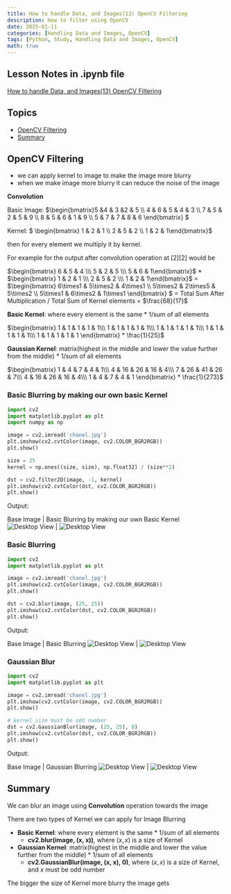 ```yaml
---
title: How to handle Data, and Images(13) OpenCV Filtering
description: How to filter using OpenCV
date: 2025-01-11
categories: [Handling Data and Images, OpenCV]
tags: [Python, Study, Handling Data and Images, OpenCV]
math: true
---
```


## Lesson Notes in .ipynb file

[How to handle Data, and Images(13) OpenCV Filtering](https://github.com/hyeonukim/DataProcessing_ImageHandling/blob/main/How_to_handle_Data%2C_and_Images(13)_OpenCV_Filtering.ipynb)

## Topics
 
- [OpenCV Filtering](#opencv-filtering)
- [Summary](#summary)

## OpenCV Filtering

- we can apply kernel to image to make the image more blurry
- when we make image more blurry it can reduce the noise of the image

**Convolution**

Basic Image: $\begin{bmatrix}5 &4 & 3 &2 & 5 \\\ 4 & 6 & 5 & 4 & 3 \\\ 7 & 5 & 2 & 5 & 9 \\\ 8 & 5 & 6 & 1 & 9 \\\ 5 & 7 & 7 & 8 & 6 \end{bmatrix} $

Kernel: $ \begin{bmatrix} 1 & 2 & 1 \\\ 2 & 5 & 2 \\\ 1 & 2 & 1\end{bmatrix}$

then for every element we multiply it by kernel. 

For example for the output after convolution operation at [2][2] would be 

$\begin{bmatrix} 6 & 5 & 4 \\\ 5 & 2 & 5 \\\ 5 & 6 & 1\end{bmatrix}$ * $\begin{bmatrix} 1 & 2 & 1 \\\ 2 & 5 & 2 \\\ 1 & 2 & 1\end{bmatrix}$ = $\begin{bmatrix} 6\times1 & 5\times2 & 4\times1 \\\ 5\times2 & 2\times5 & 5\times2 \\\ 5\times1 & 6\times2 & 1\times1 \end{bmatrix} $ = Total Sum After Multiplication / Total Sum of Kernel elements = $\frac{68}{17}$

**Basic Kernel**: where every element is the same * 1/sum of all elements

$\begin{bmatrix} 1 & 1 & 1 & 1 & 1\\\ 1 & 1 & 1 & 1 & 1\\\ 1 & 1 & 1 & 1 & 1\\\ 1 & 1 & 1 & 1 & 1\\\ 1 & 1 & 1 & 1 & 1 \end{bmatrix} * \frac{1}{25}$

**Gaussian Kernel**: matrix(highest in the middle and lower the value further from the middle) * 1/sum of all elements

$\begin{bmatrix} 1 & 4 & 7 & 4 & 1\\\ 4 & 16 & 26 & 16 & 4\\\ 7 & 26 & 41 & 26 & 7\\\ 4 & 16 & 26 & 16 & 4\\\ 1 & 4 & 7 & 4 & 1 \end{bmatrix} * \frac{1}{273}$

### Basic Blurring by making our own basic Kernel

```python
import cv2
import matplotlib.pyplot as plt
import numpy as np

image = cv2.imread('chanel.jpg')
plt.imshow(cv2.cvtColor(image, cv2.COLOR_BGR2RGB))
plt.show()

size = 25
kernel = np.ones((size, size), np.float32) / (size**2)

dst = cv2.filter2D(image, -1, kernel)
plt.imshow(cv2.cvtColor(dst, cv2.COLOR_BGR2RGB))
plt.show()
```

Output:

Base Image | Basic Blurring by making our own Basic Kernel
![Desktop View](/assets/img/HandleImageData/13-base1.png) | ![Desktop View](/assets/img/HandleImageData/13-base2.png)

### Basic Blurring

```python
import cv2
import matplotlib.pyplot as plt

image = cv2.imread('chanel.jpg')
plt.imshow(cv2.cvtColor(image, cv2.COLOR_BGR2RGB))
plt.show()

dst = cv2.blur(image, (25, 25))
plt.imshow(cv2.cvtColor(dst, cv2.COLOR_BGR2RGB))
plt.show()
```

Output:

Base Image | Basic Blurring
![Desktop View](/assets/img/HandleImageData/13-basic3.png) | ![Desktop View](/assets/img/HandleImageData/13-basic4.png)

### Gaussian Blur

```python
import cv2
import matplotlib.pyplot as plt

image = cv2.imread('chanel.jpg')
plt.imshow(cv2.cvtColor(image, cv2.COLOR_BGR2RGB))
plt.show()

# kernel_size must be odd number
dst = cv2.GaussianBlur(image, (25, 25), 0)
plt.imshow(cv2.cvtColor(dst, cv2.COLOR_BGR2RGB))
plt.show()
```

Output:

Base Image | Gaussian Blurring
![Desktop View](/assets/img/HandleImageData/13-gaus1.png) | ![Desktop View](/assets/img/HandleImageData/13-gaus2.png)


## Summary

We can blur an image using **Convolution** operation towards the image

There are two types of Kernel we can apply for Image Blurring

- **Basic Kernel**: where every element is the same * 1/sum of all elements
  - **cv2.blur(image, (x, x))**, where $(x,x)$ is a size of Kernel
- **Gaussian Kernel**: matrix(highest in the middle and lower the value further from the middle) * 1/sum of all elements
  - **cv2.GaussianBlur(image, (x, x), 0)**, where $(x,x)$ is a size of Kernel, and $x$ must be odd number

The bigger the size of Kernel more blurry the image gets